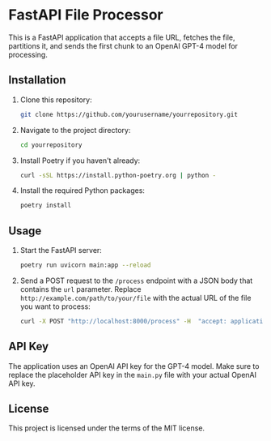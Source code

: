 # FastAPI File Processor

This is a FastAPI application that accepts a file URL, fetches the file, partitions it, and sends the first chunk to an OpenAI GPT-4 model for processing.

## Installation

1. Clone this repository:
   ```bash
   git clone https://github.com/yourusername/yourrepository.git
   ```
2. Navigate to the project directory:
   ```bash
   cd yourrepository
   ```
3. Install Poetry if you haven't already:
   ```bash
   curl -sSL https://install.python-poetry.org | python -
   ```
4. Install the required Python packages:
   ```bash
   poetry install
   ```

## Usage

1. Start the FastAPI server:
   ```bash
   poetry run uvicorn main:app --reload
   ```
2. Send a POST request to the `/process` endpoint with a JSON body that contains the `url` parameter. Replace `http://example.com/path/to/your/file` with the actual URL of the file you want to process:
   ```bash
   curl -X POST "http://localhost:8000/process" -H  "accept: application/json" -H  "Content-Type: application/json" -d "{\"url\":\"http://example.com/path/to/your/file\"}"
   ```

## API Key

The application uses an OpenAI API key for the GPT-4 model. Make sure to replace the placeholder API key in the `main.py` file with your actual OpenAI API key.

## License

This project is licensed under the terms of the MIT license.
